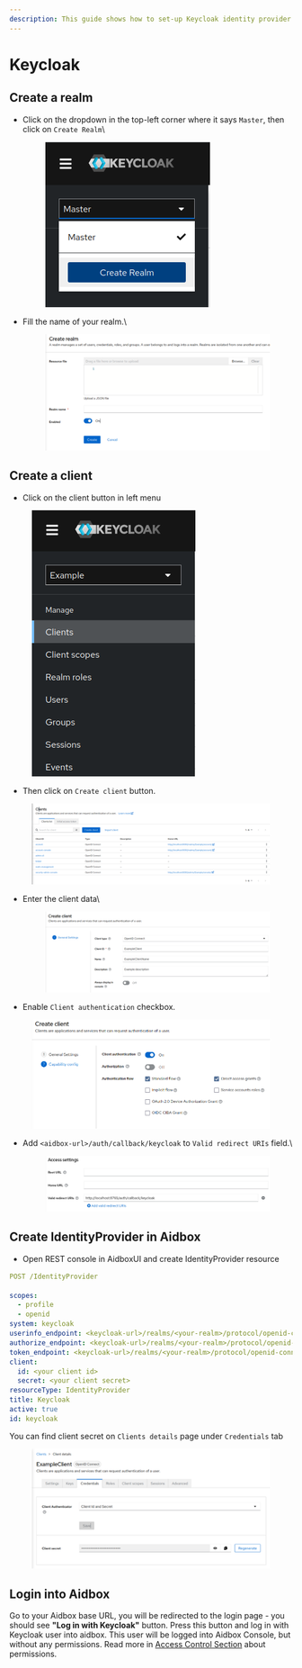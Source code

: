 ```yaml
---
description: This guide shows how to set-up Keycloak identity provider with Aidbox
---
```


# Keycloak

## Create a realm

*   Click on the dropdown in the top-left corner where it says `Master`, then click on `Create Realm`\


    <figure><img src="../../../../.gitbook/assets/image (1) (1) (2).png" alt=""><figcaption></figcaption></figure>
*   Fill the name of your realm.\


    <figure><img src="../../../../.gitbook/assets/image (6) (2).png" alt=""><figcaption></figcaption></figure>

## Create a client

* Click on the client button in left menu&#x20;

<figure><img src="../../../../.gitbook/assets/image (8) (1) (2).png" alt=""><figcaption></figcaption></figure>

* Then click on `Create client` button.

<figure><img src="../../../../.gitbook/assets/image (10) (2).png" alt=""><figcaption></figcaption></figure>

*   Enter the client data\


    <figure><img src="../../../../.gitbook/assets/image (9) (2).png" alt=""><figcaption></figcaption></figure>
* Enable `Client authentication` checkbox.

<figure><img src="../../../../.gitbook/assets/image (10) (3).png" alt=""><figcaption></figcaption></figure>

*   Add `<aidbox-url>/auth/callback/keycloak` to `Valid redirect URIs` field.\


    <figure><img src="../../../../.gitbook/assets/image (3) (2).png" alt=""><figcaption></figcaption></figure>

## Create IdentityProvider in Aidbox

* Open REST console in AidboxUI and create IdentityProvider resource

```yaml
POST /IdentityProvider

scopes:
  - profile
  - openid
system: keycloak
userinfo_endpoint: <keycloak-url>/realms/<your-realm>/protocol/openid-connect/userinfo
authorize_endpoint: <keycloak-url>/realms/<your-realm>/protocol/openid-connect/auth
token_endpoint: <keycloak-url>/realms/<your-realm>/protocol/openid-connect/token
client:
  id: <your client id>
  secret: <your client secret>
resourceType: IdentityProvider
title: Keycloak
active: true
id: keycloak
```

You can find client secret on `Clients details` page under `Credentials` tab

<figure><img src="../../../../.gitbook/assets/image (4) (1) (1) (2).png" alt=""><figcaption></figcaption></figure>

## Login into Aidbox

Go to your Aidbox base URL, you will be redirected to the login page - you should see **"Log in with Keycloak"** button. Press this button and log in with Keycloak user into aidbox. This user will be logged into Aidbox Console, but without any permissions. Read more in [Access Control Section](../../security/) about permissions.
